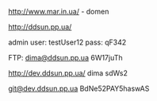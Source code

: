 http://www.mar.in.ua/ - domen

http://ddsun.pp.ua/

admin
user: testUser12
pass: qF342

FTP:
dima@ddsun.pp.ua
6W17juTh

http://dev.ddsun.pp.ua/
dima
sdWs2

git@dev.ddsun.pp.ua
BdNe52PAY5haswAS